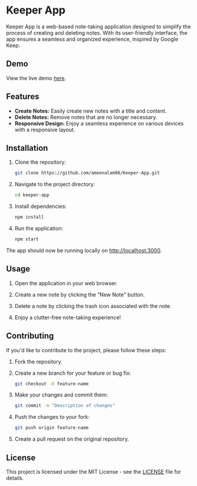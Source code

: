 # Keeper App

Keeper App is a web-based note-taking application designed to simplify the process of creating and deleting notes. With its user-friendly interface, the app ensures a seamless and organized experience, inspired by Google Keep.

## Demo

View the live demo [here](https://ameenz-keeper-app.vercel.app).

## Features

- **Create Notes:** Easily create new notes with a title and content.
- **Delete Notes:** Remove notes that are no longer necessary.
- **Responsive Design:** Enjoy a seamless experience on various devices with a responsive layout.

## Installation

1. Clone the repository:

    ```bash
    git clone https://github.com/ameenalam98/Keeper-App.git
    ```

2. Navigate to the project directory:

    ```bash
    cd keeper-app
    ```

3. Install dependencies:

    ```bash
    npm install
    ```

4. Run the application:

    ```bash
    npm start
    ```

The app should now be running locally on [http://localhost:3000](http://localhost:3000).

## Usage

1. Open the application in your web browser.

2. Create a new note by clicking the "New Note" button.

3. Delete a note by clicking the trash icon associated with the note.

4. Enjoy a clutter-free note-taking experience!

## Contributing

If you'd like to contribute to the project, please follow these steps:

1. Fork the repository.

2. Create a new branch for your feature or bug fix:

    ```bash
    git checkout -b feature-name
    ```

3. Make your changes and commit them:

    ```bash
    git commit -m "Description of changes"
    ```

4. Push the changes to your fork:

    ```bash
    git push origin feature-name
    ```

5. Create a pull request on the original repository.

## License

This project is licensed under the MIT License - see the [LICENSE](LICENSE) file for details.
